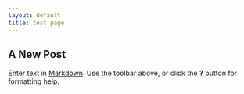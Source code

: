 ```yaml
---
layout: default
title: test page
---
```


## A New Post

Enter text in [Markdown](http://daringfireball.net/projects/markdown/). Use the toolbar above, or click the **?** button for formatting help.
